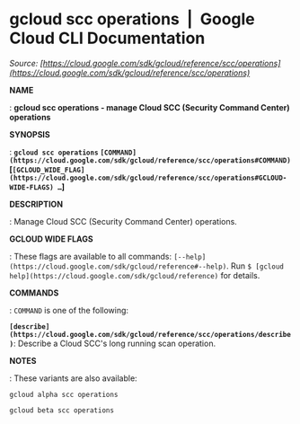 # gcloud scc operations  |  Google Cloud CLI Documentation

*Source: [https://cloud.google.com/sdk/gcloud/reference/scc/operations](https://cloud.google.com/sdk/gcloud/reference/scc/operations)*

**NAME**

: **gcloud scc operations - manage Cloud SCC (Security Command Center) operations**

**SYNOPSIS**

: **`gcloud scc operations` `[COMMAND](https://cloud.google.com/sdk/gcloud/reference/scc/operations#COMMAND)` [`[GCLOUD_WIDE_FLAG](https://cloud.google.com/sdk/gcloud/reference/scc/operations#GCLOUD-WIDE-FLAGS) …`]**

**DESCRIPTION**

: Manage Cloud SCC (Security Command Center) operations.

**GCLOUD WIDE FLAGS**

: These flags are available to all commands: `[--help](https://cloud.google.com/sdk/gcloud/reference#--help)`.
Run `$ [gcloud help](https://cloud.google.com/sdk/gcloud/reference)` for details.

**COMMANDS**

: ``COMMAND`` is one of the following:

**`[describe](https://cloud.google.com/sdk/gcloud/reference/scc/operations/describe)`**:
Describe a Cloud SCC's long running scan operation.

**NOTES**

: These variants are also available:

```
gcloud alpha scc operations
```

```
gcloud beta scc operations
```